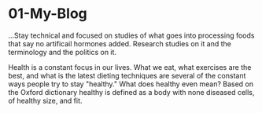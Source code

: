 # 01-My-Blog

...Stay technical and focused on studies of what goes into processing foods that say no artificail hormones added. Research studies on it and the terminology and the politics on it. 

Health is a constant focus in our lives.  What we eat, what exercises are the best, and what is the latest dieting techniques are several of the constant ways people try to stay "healthy."  What does healthy even mean?  Based on the Oxford dictionary healthy is defined as a body with none diseased cells, of healthy size, and fit.   
